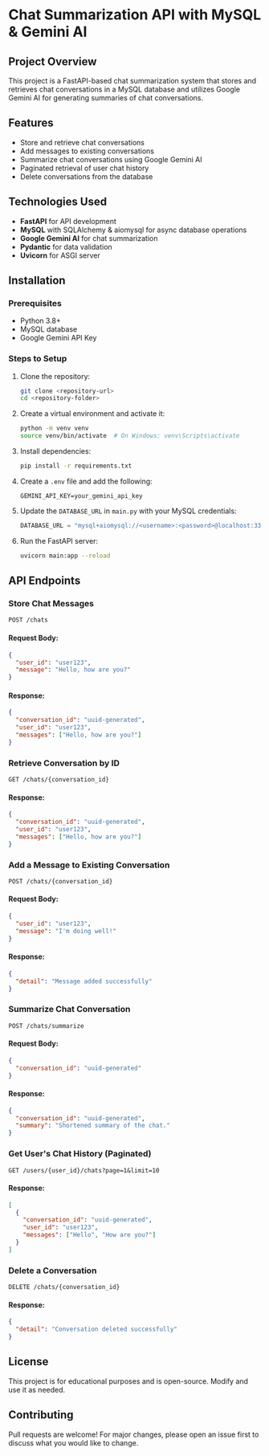 # Chat Summarization API with MySQL & Gemini AI

## Project Overview
This project is a FastAPI-based chat summarization system that stores and retrieves chat conversations in a MySQL database and utilizes Google Gemini AI for generating summaries of chat conversations.

## Features
- Store and retrieve chat conversations
- Add messages to existing conversations
- Summarize chat conversations using Google Gemini AI
- Paginated retrieval of user chat history
- Delete conversations from the database

## Technologies Used
- **FastAPI** for API development
- **MySQL** with SQLAlchemy & aiomysql for async database operations
- **Google Gemini AI** for chat summarization
- **Pydantic** for data validation
- **Uvicorn** for ASGI server

## Installation
### Prerequisites
- Python 3.8+
- MySQL database
- Google Gemini API Key

### Steps to Setup
1. Clone the repository:
   ```bash
   git clone <repository-url>
   cd <repository-folder>
   ```
2. Create a virtual environment and activate it:
   ```bash
   python -m venv venv
   source venv/bin/activate  # On Windows: venv\Scripts\activate
   ```
3. Install dependencies:
   ```bash
   pip install -r requirements.txt
   ```
4. Create a `.env` file and add the following:
   ```env
   GEMINI_API_KEY=your_gemini_api_key
   ```
5. Update the `DATABASE_URL` in `main.py` with your MySQL credentials:
   ```python
   DATABASE_URL = "mysql+aiomysql://<username>:<password>@localhost:3306/<database_name>"
   ```
6. Run the FastAPI server:
   ```bash
   uvicorn main:app --reload
   ```

## API Endpoints
### Store Chat Messages
```http
POST /chats
```
#### Request Body:
```json
{
  "user_id": "user123",
  "message": "Hello, how are you?"
}
```
#### Response:
```json
{
  "conversation_id": "uuid-generated",
  "user_id": "user123",
  "messages": ["Hello, how are you?"]
}
```

### Retrieve Conversation by ID
```http
GET /chats/{conversation_id}
```
#### Response:
```json
{
  "conversation_id": "uuid-generated",
  "user_id": "user123",
  "messages": ["Hello, how are you?"]
}
```

### Add a Message to Existing Conversation
```http
POST /chats/{conversation_id}
```
#### Request Body:
```json
{
  "user_id": "user123",
  "message": "I'm doing well!"
}
```
#### Response:
```json
{
  "detail": "Message added successfully"
}
```

### Summarize Chat Conversation
```http
POST /chats/summarize
```
#### Request Body:
```json
{
  "conversation_id": "uuid-generated"
}
```
#### Response:
```json
{
  "conversation_id": "uuid-generated",
  "summary": "Shortened summary of the chat."
}
```

### Get User's Chat History (Paginated)
```http
GET /users/{user_id}/chats?page=1&limit=10
```
#### Response:
```json
[
  {
    "conversation_id": "uuid-generated",
    "user_id": "user123",
    "messages": ["Hello", "How are you?"]
  }
]
```

### Delete a Conversation
```http
DELETE /chats/{conversation_id}
```
#### Response:
```json
{
  "detail": "Conversation deleted successfully"
}
```

## License
This project is for educational purposes and is open-source. Modify and use it as needed.

## Contributing
Pull requests are welcome! For major changes, please open an issue first to discuss what you would like to change.

